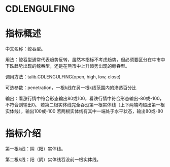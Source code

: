 # CDLENGULFING

# 指标概述

中文名称：鲸吞型。

用法：鲸吞型通常代表趋势反转，虽然本指标不考虑趋势，但必须要区分在牛市中下跌趋势出现的鲸吞型，还是在熊市中上升趋势出现的鲸吞型。

调用方法：talib.CDLENGULFING(open, high, low, close)

可选参数：penetration，一根k线在另一根k线范围内的渗透百分比

输出：看涨行情中符合形态输出80或100，看跌行情中符合形态输出-80或-100，不符合则输出0。
	若第二根实体线完全吞没第一根实体线（上下两端均超出第一根实体线），输出100或-100
	若两根实体线有其中一端处于水平状态，输出80或-80

# 指标介绍

第一根k线：阴（阳）实体线。

第二根k线：阳（阴）实体线吞没前一根实体线。